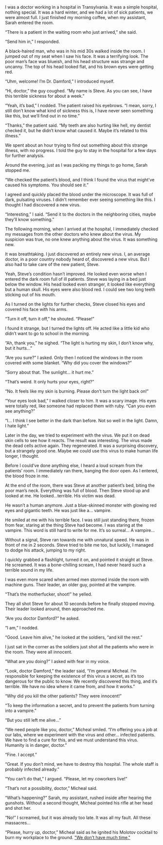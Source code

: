  I was a doctor working in a hospital in Transylvania. It was a simple hospital, nothing special. It was a hard winter, and we had a lot of sick patients, we were almost full. I just finished my morning coffee, when my assistant, Sarah entered the room.

“There is a patient in the waiting room who just arrived,” she said. 

“Send him in,” I responded.

A black-haired man, who was in his mid 30s walked inside the room. I jumped out of my seat when I saw his face. It was a terrifying look. The poor man’s face was blueish, and his head structure was strange and uncanny. The top of his head looked flat, and his brown eyes were getting red. 

“Uhm, welcome! I’m Dr. Damford,” I introduced myself.

“Hi, doctor,” the guy coughed. “My name is Steve. As you can see, I have this terrible sickness for about a week.”

“Yeah, it’s bad,” I nodded. The patient raised his eyebrows. “I mean, sorry, I still don’t know what kind of sickness this is, I have never seen something like this, but we’ll find out in no time.”

“Thanks,” the patient said. “My teeth are also hurting like hell, my dentist checked it, but he didn’t know what caused it. Maybe it’s related to this illness.”

We spent about an hour trying to find out something about this strange illness, with no progress. I told the guy to stay in the hospital for a few days for further analysis. 

Around the evening, just as I was packing my things to go home, Sarah stopped me.

“We checked the patient’s blood, and I think I found the virus that might’ve caused his symptoms. You should see it.”

I agreed and quickly placed the blood under the microscope. It was full of dark, pulsating viruses. I didn’t remember ever seeing something like this. I thought I had discovered a new virus. 

“Interesting,” I said. “Send it to the doctors in the neighboring cities, maybe they’ll know something.”

The following morning, when I arrived at the hospital, I immediately checked my messages from the other doctors who knew about the virus. My suspicion was true, no one knew anything about the virus. It was something new.

It was breathtaking. I just discovered an entirely new virus. I, an average doctor, in a poor country nobody heard of, discovered a new virus. But I also had to take care of the new patient, Steve.

Yeah, Steve’s condition hasn’t improved. He looked even worse when I entered the dark room full of ill patients. Steve was laying in a bed just below the window. His head looked even stranger, it looked like everything but a human skull. His eyes were also blood red. I could see two long teeth sticking out of his mouth. 

As I turned on the lights for further checks, Steve closed his eyes and covered his face with his arms.

“Turn it off, turn it off,” he shouted. “Please!”

I found it strange, but I turned the lights off. He acted like a little kid who didn’t want to go to school in the morning. 

“Ah, thank you,” he sighed. “The light is hurting my skin, I don’t know why, but it hurts…”

“Are you sure?” I asked. Only then I noticed the windows in the room covered with some blanket. “Why did you cover the windows?”

“Sorry about that. The sunlight… it hurt me.”

“That’s weird. It only hurts your eyes, right?”

“No. It feels like my skin is burning. Please don’t turn the light back on!”

“Your eyes look bad,” I walked closer to him. It was a scary image. His eyes were totally red, like someone had replaced them with ruby. “Can you even see anything?”

“I… I think I see better in the dark than before. Not so well in the light. Damn, I hate light.”

Later in the day, we tried to experiment with the virus. We put it on dead skin cells to see how it reacts. The result was interesting. The virus made the dead cells active again. They regenerated. It was a surprising discovery, but a strangely good one. Maybe we could use this virus to make human life longer, I thought.

Before I could’ve done anything else, I heard a loud scream from the patients’ room. I immediately ran there, banging the door open. As I entered, the blood froze in me.

At the end of the room, there was Steve at another patient’s bed, biting the poor man’s neck. Everything was full of blood. Then Steve stood up and looked at me. He looked…terrible. His victim was dead.

He wasn’t a human anymore. Just a blue-skinned monster with glowing red eyes and gigantic teeth. He was just like a… vampire.

He smiled at me with his terrible face. I was still just standing there, frozen from fear, staring at the thing Steve had become. I was staring at the vampire. This word is still hard to write for me. It’s so surreal… A vampire…

Without a signal, Steve ran towards me with unnatural speed. He was in front of me in 2 seconds. Steve tried to bite me too, but luckily, I managed to dodge his attack, jumping to my right.

I quickly grabbed a flashlight, turned it on, and pointed it straight at Steve. He screamed. It was a bone-chilling scream, I had never heard such a terrible sound in my life. 

I was even more scared when armed men stormed inside the room with machine guns. Their leader, an older guy, pointed at the vampire.

“That’s the motherfucker, shoot!” he yelled.

They all shot Steve for about 10 seconds before he finally stopped moving. Their leader looked around, then approached me. 

“Are you doctor Damford?” he asked.

“I am,” I nodded.

“Good. Leave him alive,” he looked at the soldiers, “and kill the rest.”

I just sat in the corner as the soldiers just shot all the patients who were in the room. They were all innocent.

“What are you doing?” I asked with fear in my voice.

“Look, doctor Damford,” the leader said, “I’m general Micheal. I’m responsible for keeping the existence of this virus a secret, as it’s too dangerous for the public to know. We recently discovered this thing, and it’s terrible. We have no idea where it came from, and how it works.”

“Why did you kill the other patients? They were innocent!”

“To keep the information a secret, and to prevent the patients from turning into a vampire.”

“But you still left me alive…”

“We need people like you, doctor,” Micheal smiled. “I’m offering you a job at our labs, where we experiment with the virus and other… infected patients. We have to find a cure for this, and we must understand this virus. Humanity is in danger, doctor.”

“Fine. I accept.”

“Great. If you don’t mind, we have to destroy this hospital. The whole staff is probably infected already.”

“You can’t do that,” I argued. “Please, let my coworkers live!”

“That’s not a possibility, doctor,” Micheal said.

“What’s happening?” Sarah, my assistant, rushed inside after hearing the gunshots. Without a second thought, Micheal pointed his rifle at her head and shot her.

“No!” I screamed, but it was already too late. It was all my fault. All these massacres…

“Please, hurry up, doctor,” Micheal said as he ignited his Molotov cocktail to burn my workplace to the ground. ["We don't have much time."](https://www.reddit.com/r/polgari/)
